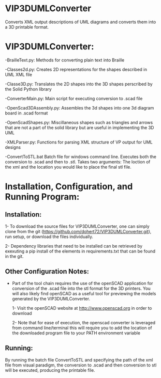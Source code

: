 # VIP3DUMLConverter
Converts XML output descriptions of UML diagrams and converts them into a 3D printable format.


VIP3DUMLConverter:
===================
-BrailleText.py:
    Methods for converting plain text into Braille

-Classes2d.py:
    Creates 2D representations for the shapes described in UML XML file

-Classe3D.py:
    Translates the 2D shapes into the 3D shapes perscribed by the Solid Python library

-ConverterMain.py:
    Main script for executing conversion to .scad file

-OpenScad3DAssembly.py:
    Assembles the 3d shapes into one 3d diagram board in .scad format

-OpenScadShapes.py:
    Miscillaneous shapes such as triangles and arrows that are not a part of the 
    solid library but are useful in implementing the 3D UML

-XMLParser.py:
    Functions for parsing XML structure of VP output for UML designs

-ConvertToSTL.bat
    Batch file for windows command line.  Executes both the conversion to .scad and then to .stl.
    Takes two arguments: The loction of the xml and the location you would like to place the final 
    stl file.

Installation, Configuration, and Running Program:
=================================================
Installation:
--------------
1- To download the source files for VIP3DUMLConverter, one can simply clone
   from the git (https://github.com/dohert72/VIP3DUMLConverter.git), run setup, or 
   download the files individually.

2- Dependency libraries that need to be installed can be retrieved by exexuting a
   pip install of the elements in requirements.txt that can be found in the git.

Other Configuration Notes:
--------------------------
* Part of the tool chain requires the use of the openSCAD application for 
  conversion of the .scad file into the stl format for the 3D printers. You will
  also likely find openSCAD as a useful tool for previewing the models generated by the 
  VIP3DUMLConverter. 

  1- Visit the openSCAD website at http://www.openscad.org in order to download
  
  2- Note that for ease of execution, the openscad converter is leveraged from command line/terminal
     this will require you to add the location of the downloaded program file to your PATH environment 
     variable

Running:
--------
By running the batch file ConvertToSTL and specifying the path of the xml file from visual paradigm, 
the conversion to .scad and then conversion to stl will be executed, producing the printable file.